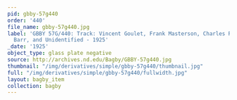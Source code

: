 ```yaml
---
pid: gbby-57g440
order: '440'
file_name: gbby-57g440.jpg
label: 'GBBY 57G/440: Track: Vincent Goulet, Frank Masterson, Charles Riley, William
  Barr, and Unidentified - 1925'
_date: '1925'
object_type: glass plate negative
source: http://archives.nd.edu/Bagby/GBBY-57g440.jpg
thumbnail: "/img/derivatives/simple/gbby-57g440/thumbnail.jpg"
full: "/img/derivatives/simple/gbby-57g440/fullwidth.jpg"
layout: bagby_item
collection: bagby
---
```

